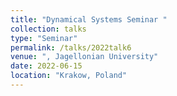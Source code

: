 ```yaml
---
title: "Dynamical Systems Seminar "
collection: talks
type: "Seminar" 
permalink: /talks/2022talk6
venue: ", Jagellonian University"
date: 2022-06-15
location: "Krakow, Poland"
---
```

